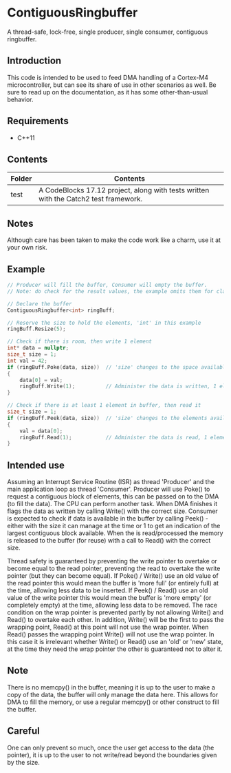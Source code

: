 
# ContiguousRingbuffer
A thread-safe, lock-free, single producer, single consumer, contiguous ringbuffer.

## Introduction
This code is intended to be used to feed DMA handling of a Cortex-M4 microcontroller, but can see its share of use in other scenarios as well. Be sure to read up on the documentation, as it has some other-than-usual behavior.

## Requirements

 - C++11

## Contents

| Folder | Contents |
| ------ | -------- |
| test | A CodeBlocks 17.12 project, along with tests written with the Catch2 test framework. |

## Notes
Although care has been taken to make the code work like a charm, use it at your own risk.

## Example

```cpp
// Producer will fill the buffer, Consumer will empty the buffer.
// Note: do check for the result values, the example omits them for clarity.

// Declare the buffer
ContiguousRingbuffer<int> ringBuff;

// Reserve the size to hold the elements, 'int' in this example
ringBuff.Resize(5);

// Check if there is room, then write 1 element
int* data = nullptr;
size_t size = 1;
int val = 42;
if (ringBuff.Poke(data, size))  // 'size' changes to the space available
{
    data[0] = val;
    ringBuff.Write(1);          // Administer the data is written, 1 element
}

// Check if there is at least 1 element in buffer, then read it
size_t size = 1;
if (ringBuff.Peek(data, size))  // 'size' changes to the elements available
{
    val = data[0];
    ringBuff.Read(1);           // Administer the data is read, 1 element
}
```

## Intended use
Assuming an Interrupt Service Routine (ISR) as thread 'Producer' and  the main application loop as thread 'Consumer'. Producer will use Poke() to request a contiguous block of elements, this can be passed on to the DMA (to fill the data). The CPU can perform another task. When DMA finishes it flags the data as written by calling Write() with the correct size. Consumer is expected to check if data is available in the buffer by calling Peek() - either with the size it can manage at the time or 1 to get an indication of the largest contiguous block available. When the is read/processed the memory is released to the buffer (for reuse) with a call to Read() with the correct size.

Thread safety is guaranteed by preventing the write pointer to overtake or become equal to the read pointer, preventing the read to overtake the write pointer (but they can become equal). If Poke() / Write() use an old value of the read pointer this would mean the buffer is 'more full' (or entirely full) at the time, allowing less data to be inserted.
If Peek() / Read() use an old value of the write pointer this would mean the buffer is 'more empty' (or completely empty) at the time, allowing less data to be removed.
The race condition on the wrap pointer is prevented partly by not allowing Write() and Read() to overtake each other. In addition, Write() will be the first to pass the wrapping point, Read() at this point will not use the wrap pointer. When Read() passes the wrapping point Write() will not use the wrap pointer. In this case it is irrelevant whether Write() or Read() use an 'old' or 'new' state, at the time they need the wrap pointer the other is guaranteed not to alter it.

## Note
There is no memcpy() in the buffer, meaning it is up to the user to make a copy of the data, the buffer will only manage the data here. This allows for DMA to fill the memory, or use a regular memcpy() or other construct to fill the buffer.

## Careful
One can only prevent so much, once the user get access to the data (the pointer), it is up to the user to not write/read beyond the boundaries given by the size.
